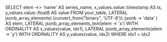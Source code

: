 SELECT
  elem ->> 'name' AS series_name,
  x_values.value::timestamp AS ts,
  y_values.value::float8 AS value
FROM your_table,
  LATERAL jsonb_array_elements( (convert_from("binary", 'UTF-8'))::jsonb -> 'data' ) AS elem,
  LATERAL jsonb_array_elements_text(elem -> 'x') WITH ORDINALITY AS x_values(value, idx1),
  LATERAL jsonb_array_elements(elem -> 'y') WITH ORDINALITY AS y_values(value, idx2)
WHERE idx1 = idx2
